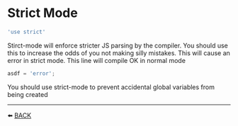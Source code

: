 # Strict Mode

```javascript
'use strict'
```

Stirct-mode will enforce stricter JS parsing by the compiler.  You should use this to increase the odds of you not making silly mistakes.  This will cause an error in strict mode.  This line will compile OK in normal mode

```javascript
asdf = 'error';
```
You should use strict-mode to prevent accidental global variables from being created

---

:arrow_left: [BACK](../README.md)